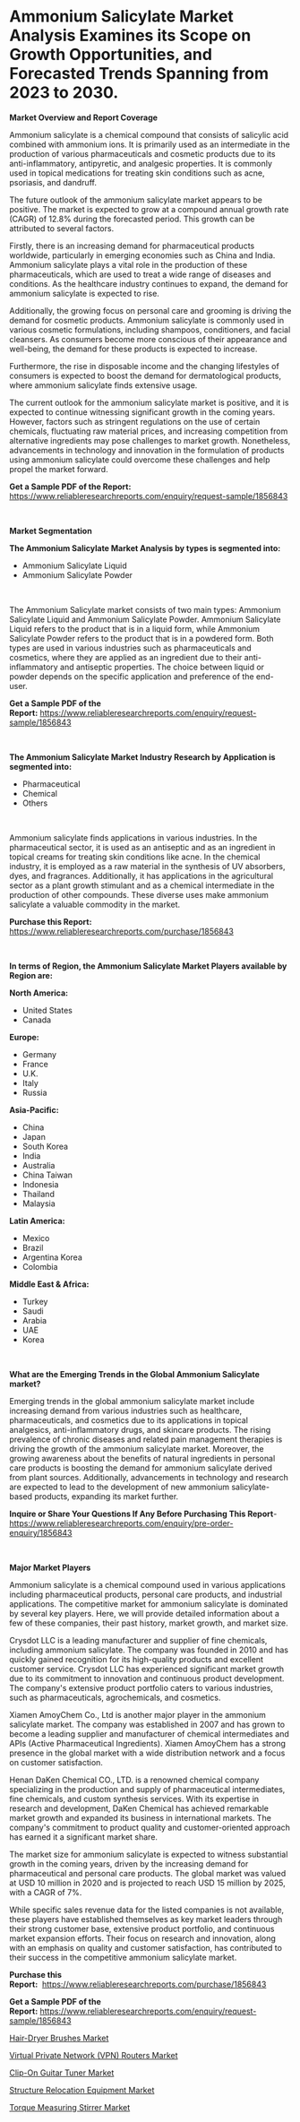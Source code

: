 <p><h1>Ammonium Salicylate Market Analysis Examines its Scope on Growth Opportunities, and Forecasted Trends Spanning from 2023 to 2030.</h1></p><p><strong>Market Overview and Report Coverage</strong></p>
<p><p>Ammonium salicylate is a chemical compound that consists of salicylic acid combined with ammonium ions. It is primarily used as an intermediate in the production of various pharmaceuticals and cosmetic products due to its anti-inflammatory, antipyretic, and analgesic properties. It is commonly used in topical medications for treating skin conditions such as acne, psoriasis, and dandruff.</p><p>The future outlook of the ammonium salicylate market appears to be positive. The market is expected to grow at a compound annual growth rate (CAGR) of 12.8% during the forecasted period. This growth can be attributed to several factors.</p><p>Firstly, there is an increasing demand for pharmaceutical products worldwide, particularly in emerging economies such as China and India. Ammonium salicylate plays a vital role in the production of these pharmaceuticals, which are used to treat a wide range of diseases and conditions. As the healthcare industry continues to expand, the demand for ammonium salicylate is expected to rise.</p><p>Additionally, the growing focus on personal care and grooming is driving the demand for cosmetic products. Ammonium salicylate is commonly used in various cosmetic formulations, including shampoos, conditioners, and facial cleansers. As consumers become more conscious of their appearance and well-being, the demand for these products is expected to increase.</p><p>Furthermore, the rise in disposable income and the changing lifestyles of consumers is expected to boost the demand for dermatological products, where ammonium salicylate finds extensive usage.</p><p>The current outlook for the ammonium salicylate market is positive, and it is expected to continue witnessing significant growth in the coming years. However, factors such as stringent regulations on the use of certain chemicals, fluctuating raw material prices, and increasing competition from alternative ingredients may pose challenges to market growth. Nonetheless, advancements in technology and innovation in the formulation of products using ammonium salicylate could overcome these challenges and help propel the market forward.</p></p>
<p><strong>Get a Sample PDF of the Report:</strong> <a href="https://www.reliableresearchreports.com/enquiry/request-sample/1856843">https://www.reliableresearchreports.com/enquiry/request-sample/1856843</a></p>
<p>&nbsp;</p>
<p><strong>Market Segmentation</strong></p>
<p><strong>The Ammonium Salicylate Market Analysis by types is segmented into:</strong></p>
<p><ul><li>Ammonium Salicylate Liquid</li><li>Ammonium Salicylate Powder</li></ul></p>
<p>&nbsp;</p>
<p><p>The Ammonium Salicylate market consists of two main types: Ammonium Salicylate Liquid and Ammonium Salicylate Powder. Ammonium Salicylate Liquid refers to the product that is in a liquid form, while Ammonium Salicylate Powder refers to the product that is in a powdered form. Both types are used in various industries such as pharmaceuticals and cosmetics, where they are applied as an ingredient due to their anti-inflammatory and antiseptic properties. The choice between liquid or powder depends on the specific application and preference of the end-user.</p></p>
<p><strong>Get a Sample PDF of the Report:</strong>&nbsp;<a href="https://www.reliableresearchreports.com/enquiry/request-sample/1856843">https://www.reliableresearchreports.com/enquiry/request-sample/1856843</a></p>
<p>&nbsp;</p>
<p><strong>The Ammonium Salicylate Market Industry Research by Application is segmented into:</strong></p>
<p><ul><li>Pharmaceutical</li><li>Chemical</li><li>Others</li></ul></p>
<p>&nbsp;</p>
<p><p>Ammonium salicylate finds applications in various industries. In the pharmaceutical sector, it is used as an antiseptic and as an ingredient in topical creams for treating skin conditions like acne. In the chemical industry, it is employed as a raw material in the synthesis of UV absorbers, dyes, and fragrances. Additionally, it has applications in the agricultural sector as a plant growth stimulant and as a chemical intermediate in the production of other compounds. These diverse uses make ammonium salicylate a valuable commodity in the market.</p></p>
<p><strong>Purchase this Report:</strong>&nbsp; <a href="https://www.reliableresearchreports.com/purchase/1856843">https://www.reliableresearchreports.com/purchase/1856843</a></p>
<p>&nbsp;</p>
<p><strong>In terms of Region, the Ammonium Salicylate Market Players available by Region are:</strong></p>
<p>
    <p> <strong> North America: </strong>
        <ul>
            <li>United States</li>
            <li>Canada</li>
        </ul>
        </p> 
    <p> <strong> Europe: </strong>
        <ul>
            <li>Germany</li>
            <li>France</li>
            <li>U.K.</li>
            <li>Italy</li>
            <li>Russia</li>
        </ul>
        </p> 
    <p> <strong> Asia-Pacific: </strong>
        <ul>
            <li>China</li>
            <li>Japan</li>
            <li>South Korea</li>
            <li>India</li>
            <li>Australia</li>
            <li>China Taiwan</li>
            <li>Indonesia</li>
            <li>Thailand</li>
            <li>Malaysia</li>
        </ul>
        </p> 
    <p> <strong> Latin America: </strong>
        <ul>
            <li>Mexico</li>
            <li>Brazil</li>
            <li>Argentina Korea</li>
            <li>Colombia</li>
        </ul>
        </p> 
    <p> <strong> Middle East & Africa: </strong>
        <ul>
            <li>Turkey</li>
            <li>Saudi</li>
            <li>Arabia</li>
            <li>UAE</li>
            <li>Korea</li>
        </ul>
    </p>
    </p>
<p>&nbsp;</p>
<p><strong>What are the Emerging Trends in the Global Ammonium Salicylate market?</strong></p>
<p><p>Emerging trends in the global ammonium salicylate market include increasing demand from various industries such as healthcare, pharmaceuticals, and cosmetics due to its applications in topical analgesics, anti-inflammatory drugs, and skincare products. The rising prevalence of chronic diseases and related pain management therapies is driving the growth of the ammonium salicylate market. Moreover, the growing awareness about the benefits of natural ingredients in personal care products is boosting the demand for ammonium salicylate derived from plant sources. Additionally, advancements in technology and research are expected to lead to the development of new ammonium salicylate-based products, expanding its market further.</p></p>
<p><strong>Inquire or Share Your Questions If Any Before Purchasing This Report</strong>- <a href="https://www.reliableresearchreports.com/enquiry/pre-order-enquiry/1856843">https://www.reliableresearchreports.com/enquiry/pre-order-enquiry/1856843</a></p>
<p>&nbsp;</p>
<p><strong>Major Market Players</strong></p>
<p><p>Ammonium salicylate is a chemical compound used in various applications including pharmaceutical products, personal care products, and industrial applications. The competitive market for ammonium salicylate is dominated by several key players. Here, we will provide detailed information about a few of these companies, their past history, market growth, and market size.</p><p>Crysdot LLC is a leading manufacturer and supplier of fine chemicals, including ammonium salicylate. The company was founded in 2010 and has quickly gained recognition for its high-quality products and excellent customer service. Crysdot LLC has experienced significant market growth due to its commitment to innovation and continuous product development. The company's extensive product portfolio caters to various industries, such as pharmaceuticals, agrochemicals, and cosmetics.</p><p>Xiamen AmoyChem Co., Ltd is another major player in the ammonium salicylate market. The company was established in 2007 and has grown to become a leading supplier and manufacturer of chemical intermediates and APIs (Active Pharmaceutical Ingredients). Xiamen AmoyChem has a strong presence in the global market with a wide distribution network and a focus on customer satisfaction.</p><p>Henan DaKen Chemical CO., LTD. is a renowned chemical company specializing in the production and supply of pharmaceutical intermediates, fine chemicals, and custom synthesis services. With its expertise in research and development, DaKen Chemical has achieved remarkable market growth and expanded its business in international markets. The company's commitment to product quality and customer-oriented approach has earned it a significant market share.</p><p>The market size for ammonium salicylate is expected to witness substantial growth in the coming years, driven by the increasing demand for pharmaceutical and personal care products. The global market was valued at USD 10 million in 2020 and is projected to reach USD 15 million by 2025, with a CAGR of 7%.</p><p>While specific sales revenue data for the listed companies is not available, these players have established themselves as key market leaders through their strong customer base, extensive product portfolio, and continuous market expansion efforts. Their focus on research and innovation, along with an emphasis on quality and customer satisfaction, has contributed to their success in the competitive ammonium salicylate market.</p></p>
<p><strong>Purchase this Report:</strong>&nbsp;&nbsp;<a href="https://www.reliableresearchreports.com/purchase/1856843">https://www.reliableresearchreports.com/purchase/1856843</a></p>
<p></p>
<p><strong>Get a Sample PDF of the Report:</strong>&nbsp;<a href="https://www.reliableresearchreports.com/enquiry/request-sample/1856843">https://www.reliableresearchreports.com/enquiry/request-sample/1856843</a></p>
<p><p><a href="https://medium.com/@sheetal.reportprime/hair-dryer-brushes-market-size-reveals-the-best-marketing-channels-in-global-industry-9ed313289e82">Hair-Dryer Brushes Market</a></p><p><a href="https://medium.com/@karleeprice2004/virtual-private-network-vpn-routers-market-focuses-on-market-share-size-and-projected-forecast-2c2a3a7da4d4">Virtual Private Network (VPN) Routers Market</a></p><p><a href="https://medium.com/@krithi.reportprime/clip-on-guitar-tuner-market-furnishes-information-on-market-share-market-trends-and-market-growth-f852ff3ba95f">Clip-On Guitar Tuner Market</a></p><p><a href="https://medium.com/@aliciahaley1989/structure-relocation-equipment-market-trends-forecast-and-competitive-analysis-to-2030-dde104479538">Structure Relocation Equipment Market</a></p><p><a href="https://medium.com/@jazminjones30/torque-measuring-stirrer-market-analysis-and-sze-forecasted-for-period-from-2023-to-2030-2156de0d6f30">Torque Measuring Stirrer Market</a></p></p>
